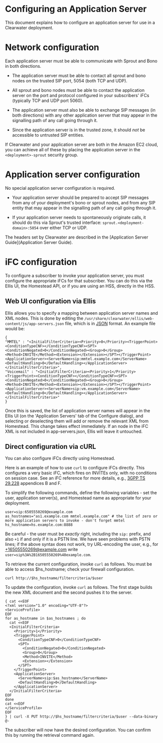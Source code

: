 Configuring an Application Server
=================================

This document explains how to configure an application server for use
in a Clearwater deployment.

Network configuration
=====================

Each application server must be able to communicate with Sprout and
Bono in both directions.

 * The application server must be able to contact all sprout and bono
   nodes on the trusted SIP port, 5054 (both TCP and UDP).

 * All sprout and bono nodes must be able to contact the application
   server on the port and protocol configured in your subscribers'
   iFCs (typically TCP and UDP port 5060).

 * The application server must also be able to exchange SIP messages
   (in both directions) with any other application server that may appear in
   the signalling path of any call going through it.

 * Since the application server is in the trusted zone, it should
   *not* be accessible to untrusted SIP entities.

If Clearwater and your application server are both in the Amazon EC2
cloud, you can achieve all of these by placing the application server
in the `<deployment>-sprout` security group.

Application server configuration
================================

No special application server configuration is required.

 * Your application server should be prepared to accept SIP messages
   from any of your deployment's bono or sprout nodes, and from any
   SIP entity that may appear in the signalling path of any call going
   through it.

 * If your application server needs to spontaneously originate calls,
   it should do this via Sprout's trusted interface:
   `sprout.<deployment-domain>:5054` over either TCP or UDP.

The headers set by Clearwater are described in the [Application Server
Guide](Application Server Guide).

iFC configuration
=================

To configure a subscriber to invoke your application server, you must
configure the appropriate iFCs for that subscriber. You can do this
via the Ellis UI, the Homestead API, or if you are using an HSS, directly in the
HSS.


Web UI configuration via Ellis
-------

Ellis allows you to specify a mapping between application server names and <InitialFilterCriteria> XML nodes. This is done by editing the `/usr/share/clearwater/ellis/web-content/js/app-servers.json` file, which is in [JSON](http://en.wikipedia.org/wiki/JSON#Data_types.2C_syntax_and_example) format. An example file would be:

```
{
"MMTEL" : "<InitialFilterCriteria><Priority>0</Priority><TriggerPoint><ConditionTypeCNF></ConditionTypeCNF><SPT><ConditionNegated>0</ConditionNegated><Group>0</Group><Method>INVITE</Method><Extension></Extension></SPT></TriggerPoint><ApplicationServer><ServerName>sip:mmtel.example.com</ServerName><DefaultHandling>0</DefaultHandling></ApplicationServer></InitialFilterCriteria>", 
"Voicemail" : "<InitialFilterCriteria><Priority>1</Priority><TriggerPoint><ConditionTypeCNF></ConditionTypeCNF><SPT><ConditionNegated>0</ConditionNegated><Group>0</Group><Method>INVITE</Method><Extension></Extension></SPT></TriggerPoint><ApplicationServer><ServerName>sip:vm.example.com</ServerName><DefaultHandling>0</DefaultHandling></ApplicationServer></InitialFilterCriteria>"
}
``` 
Once this is saved, the list of application server names will appear in the Ellis UI (on the 'Application Servers' tab of the Configure dialog), and selecting or deselecting them will add or remove the relevant XML from Homestead. This change takes effect immediately. If an <InitialFilterCriteria> node in the iFC XML is not included in app-servers.json, Ellis will leave it untouched.

Direct configuration via cURL
-------

You can also configure iFCs directly using Homestead.

Here is an example of how to use `curl` to configure iFCs directly. This configures a very basic iFC, which fires on INVITEs only, with no conditions on session case. See an iFC reference for more details, e.g., [3GPP TS 29.228](http://www.3gpp.org/ftp/Specs/archive/29_series/29.228/29228-b70.zip) appendices B and F.

To simplify the following commands, define the following variables -
set the user, application server(s), and Homestead name as appropriate
for your deployment.

    user=sip:6505550269@example.com
    as_hostnames="as1.example.com mmtel.example.com" # the list of zero or more application servers to invoke - don't forget mmtel
    hs_hostname=hs.example.com:8888

Be careful - the user must be *exactly* right, including the `sip:` prefix, and also `+1` if and only if it is a PSTN line. We have seen problems with PSTN lines; if the above syntax does not work, try URL-encoding the user, e.g., for +16505550269@example.com write `user=sip%3A%2B16505550269%40example.com`.

To retrieve the current configuration, invoke `curl` as follows. You must be able to access $hs_hostname; check your firewall configuration.

    curl http://$hs_hostname/filtercriteria/$user

To update the configuration, invoke `curl` as follows.  The first stage builds the new XML document and the second pushes it to the server.

    { cat <<EOF
    <?xml version="1.0" encoding="UTF-8"?>
    <ServiceProfile>
    EOF
    for as_hostname in $as_hostnames ; do
      cat <<EOF
      <InitialFilterCriteria>
        <Priority>1</Priority>
        <TriggerPoint>
          <ConditionTypeCNF>0</ConditionTypeCNF>
          <SPT>
            <ConditionNegated>0</ConditionNegated>
            <Group>0</Group>
            <Method>INVITE</Method>
            <Extension></Extension>
          </SPT>
        </TriggerPoint>
        <ApplicationServer>
          <ServerName>sip:$as_hostname</ServerName>
          <DefaultHandling>0</DefaultHandling>
        </ApplicationServer>
      </InitialFilterCriteria>
    EOF
    done
    cat <<EOF
    </ServiceProfile>
    EOF
    } | curl -X PUT http://$hs_hostname/filtercriteria/$user --data-binary @-

The subscriber will now have the desired configuration. You can confirm this by running the retrieval command again.
